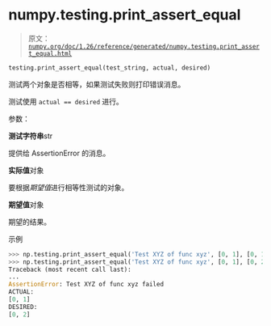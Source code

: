 # numpy.testing.print_assert_equal

> 原文：[`numpy.org/doc/1.26/reference/generated/numpy.testing.print_assert_equal.html`](https://numpy.org/doc/1.26/reference/generated/numpy.testing.print_assert_equal.html)

```py
testing.print_assert_equal(test_string, actual, desired)
```

测试两个对象是否相等，如果测试失败则打印错误消息。

测试使用 `actual == desired` 进行。

参数：

**测试字符串**str

提供给 AssertionError 的消息。

**实际值**对象

要根据*期望值*进行相等性测试的对象。

**期望值**对象

期望的结果。

示例

```py
>>> np.testing.print_assert_equal('Test XYZ of func xyz', [0, 1], [0, 1])
>>> np.testing.print_assert_equal('Test XYZ of func xyz', [0, 1], [0, 2])
Traceback (most recent call last):
...
AssertionError: Test XYZ of func xyz failed
ACTUAL:
[0, 1]
DESIRED:
[0, 2] 
```
